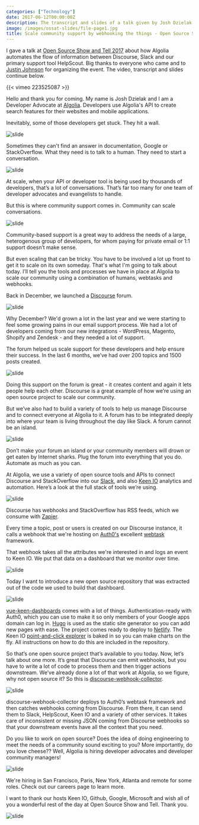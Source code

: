 ```yaml
---
categories: ["Technology"]
date: 2017-06-12T00:00:00Z
description: The transcript and slides of a talk given by Josh Dzielak at Open Source Show and Tell 2017
image: /images/ossat-slides/file-page1.jpg
title: Scale community support by webhooking the things - Open Source Show & Tell
---
```


I gave a talk at [Open Source Show and Tell 2017](http://opensourceshowandtell.com) about how Algolia automates the flow of information between Discourse, Slack and our primary support tool HelpScout. Big thanks to everyone who came and to [Justin Johnson](https://taco.computer/) for organizing the event. The video, transcript and slides continue below.

{{< vimeo 223525087 >}}

Hello and thank you for coming. My name is Josh Dzielak and I am a Developer Advocate at [Algolia](https://algolia.com/). Developers use Algolia's API to create search features for their websites and mobile applications.

Inevitably, some of those developers get stuck. They hit a wall.

![slide](/images/ossat-slides/file-page2.jpg)

Sometimes they can't find an answer in documentation, Google or StackOverflow. What they need is to talk to a human. They need to start a conversation.

![slide](/images/ossat-slides/file-page3.jpg)

At scale, when your API or developer tool is being used by thousands of developers, that’s a lot of conversations. That’s far too many for one team of developer advocates and evangelists to handle.

But this is where community support comes in. Community can scale conversations.

![slide](/images/ossat-slides/file-page4.jpg)

Community-based support is a great way to address the needs of a large, heterogenous group of developers, for whom paying for private email or 1:1 support doesn’t make sense.

But even scaling that can be tricky. You have to be involved a lot up front to get it to scale on its own someday. That's what I'm going to talk about today. I’ll tell you the tools and processes we have in place at Algolia to scale our community using a combination of humans, webtasks and webhooks.

Back in December, we launched a [Discourse](https://discourse.org/) forum.

![slide](/images/ossat-slides/file-page5.jpg)

Why December? We'd grown a lot in the last year and we were starting to feel some growing pains in our email support process. We had a lot of developers coming from our new integrations - WordPress, Magento, Shopify and Zendesk - and they needed a lot of support.

The forum helped us scale support for these developers and help ensure their success. In the last 6 months, we’ve had over 200 topics and 1500 posts created.

![slide](/images/ossat-slides/file-page6.jpg)

Doing this support on the forum is great - it creates content and again it lets people help each other. Discourse is a great example of how we’re using an open source project to scale our community.

But we’ve also had to build a variety of tools to help us manage Discourse and to connect everyone at Algolia to it. A forum has to be integrated deeply into where your team is living throughout the day like Slack. A forum cannot be an island.

![slide](/images/ossat-slides/file-page7.jpg)

Don’t make your forum an island or your community members will drown or get eaten by Internet sharks. Plug the forum into everything that you do. Automate as much as you can.

At Algolia, we use a variety of open source tools and APIs to connect Discourse and StackOverflow into our [Slack](https://slack.com/), and also [Keen IO](https://keen.io/) analytics and automation. Here’s a look at the full stack of tools we’re using.

![slide](/images/ossat-slides/file-page8.jpg)

Discourse has webhooks and StackOverflow has RSS feeds, which we consume with [Zapier](https://zapier.com/).

Every time a topic, post or users is created on our Discourse instance, it calls a webhook that we're hosting on [Auth0's](https://auth0.com/) excellent [webtask](https://webtask.io/) framework.

That webhook takes all the attributes we're interested in and logs an event to Keen IO. We put that data on a dashboard that we monitor over time.

![slide](/images/ossat-slides/file-page9.jpg)

Today I want to introduce a new open source repository that was extracted out of the code we used to build that dashboard.

![slide](/images/ossat-slides/file-page10.jpg)

[vue-keen-dashboards](https://github.com/algolia/vue-keen-dashboards) comes with a lot of things. Authentication-ready with Auth0, which you can use to make it so only members of your Google apps domain can log in. [Hugo](https://gohugo.io/) is used as the static site generator so you can add new pages with ease. The project comes ready to deploy to [Netlify](https://netlify.com/). The Keen IO [point-and-click explorer](https://github.com/keen/explorer) is baked in so you can make charts on the fly. All instructions on how to do this are included in the repository.

So that’s one open source project that’s available to you today. Now, let’s talk about one more. It’s great that Discourse can emit webhooks, but you have to write a lot of code to process them and then trigger actions downstream. We’ve already done a lot of that work at Algolia, so we figure, why not open source it? So this is [discourse-webhook-collector](https://github.com/algolia/discourse-webhook-collector).

![slide](/images/ossat-slides/file-page11.jpg)

discourse-webhook-collector deploys to Auth0’s webtask framework and then catches webhooks coming from Discourse. From there, it can send them to Slack, HelpScout, Keen IO and a variety of other services. It takes care of inconsistent or missing JSON coming from Discourse webhooks so that your downstream events have all the context that you need.

Do you like to work on open source? Does the idea of doing engineering to meet the needs of a community sound exciting to you? More importantly, do you love cheese?? Well, Algolia is hiring developer advocates and developer community managers!

![slide](/images/ossat-slides/file-page12.jpg)

We're hiring in San Francisco, Paris, New York, Atlanta and remote for some roles. Check out our careers page to learn more.

I want to thank our hosts Keen IO, Github, Google, Microsoft and wish all of you a wonderful rest of the day at Open Source Show and Tell. Thank you.

![slide](/images/ossat-slides/file-page13.jpg)
